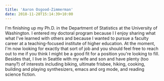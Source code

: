 ```yaml
---
title: 'Aaron Osgood-Zimmerman'
date: 2018-11-28T15:14:39+10:00
---
```


I'm finishing up my Ph.D. in the Department of Statistics at the
  University of Washington. I entered my doctoral program because I I
  enjoy sharing what what I've learned with others and because I
  wanted to pursue a faculty career at a teaching-focused institute of
  higher education. At the moment, I'm now looking for exactly that
  sort of job and you should feel free to reach out to me if you think
  I might be a good fit for a position you're looking to fill. Besides
  that, I live in Seattle with my wife and son and have plenty (too
  many?) of interests including biking, ultimate frisbee, hiking,
  cooking, building and playing synthesizers, emacs and org mode, and
  reading science fiction.